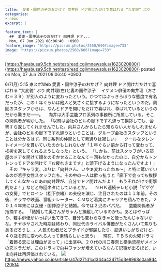 ```yaml
---
title:  愛妻・国仲涼子のおかげ？ 向井理 ドア開けただけで喜ばれる “大変貌” ぶり  
categories:
- news
excerpt: |
  
feature_text: |
  ##  愛妻・国仲涼子のおかげ？ 向井理 ドア...
  Mon, 07 Jun 2021 08:06:40  +0900
feature_image: "https://picsum.photos/2560/600?image=733"
image: "https://picsum.photos/2560/600?image=733"
---
```


[https://hayabusa9.5ch.net/test/read.cgi/mnewsplus/1623020800/](https://hayabusa9.5ch.net/test/read.cgi/mnewsplus/1623020800/)
posted on Mon, 07 Jun 2021 08:06:40  +0900

<!--more-->

6/7(月) 5:15 東スポWeb 愛妻・国仲涼子のおかげ？ 向井理 ドア開けただけで喜ばれる “大変貌” ぶり 向井理(左)と妻の国仲涼子 　イケメン俳優の向井理（おさむ＝３９）が別人のように変わったという。かつてはぶっきらぼうな態度で有名だったが、この１年ぐらいは他人と気さくに接するようになったというのだ。周囲のスタッフからは、なんとドアを開けただけで喜ばれ、尊ばれているというのだから驚きだ——。 　向井は大手芸能プロ系列の事務所に所属している。そこの関係者が明かした。 「以前は会社のビルの廊下ですれ違って挨拶しても、会釈すら返してくれませんでした。向井さんからしたら知らない人かもしれませんが、会社のビルの廊下ですれ違うということは、グループ会社のスタッフということは分かるはず。同じ系列の仲間として素通りは寂しい」 　クールなタレントイメージを貫いていたのかもしれないが「１年ぐらい前から打って変わって、挨拶を返してくれるようになった」という。 「しかも、前はスタッフがいる部屋のドアを開けて顔をのぞかせることなんて一回もなかったのに、自分からトントンってドアを開けて『お疲れさまです』と頭下げるようになったんですよ！」 　その〝キャラ変〟ぶりに「向井さん、いやぁ変わったわぁ〜」と特に驚いているのが若手女性スタッフたち。その中の一人は酔っ払うと「廊下で会っても挨拶してくんなかったあの向井理が、自分でドア開けんだよ！　もうそれだけで衝撃的だよ！」などと毎回ネタにしているとか。 　ＮＨＫ連続テレビ小説「ゲゲゲの女房」でヒロイン（松下奈緒）の夫役を演じ、注目されたのは１１年前。その後、ドラマや映画、番組ナレーター、ＣＭなど着実にキャリアを積んできた。２０１４年末には女優・国仲涼子と結婚。今では２児のパパだ。 　芸能関係者が指摘する。 「結婚して奥さんがちゃんと操縦しているのかも。あとはやっぱり、若手俳優がいっぱい出てきて、自分も変わらなきゃと悟ったんじゃないかな。チヤホヤされた時期は終わり、同世代のライバル俳優がたくさんいて焦りもあるだろうし…。人気の役者だとプライドが邪魔したり、勘違いしがちだけど、４０歳を前に変われる人って素晴らしいと思う」 　現在、ＴＢＳの火曜ドラマ「着飾る恋には理由があって」に出演中。２０代の川口春奈と横浜流星がメインの恋ドラだが、このドラマで向井ファンが増えているなんて記事が出るほど、いま向井は再評価されている。 ![](https://amd-pctr.c.yimg.jp/r/iwiz-amd/20210607-03264690-tospoweb-000-7-view.jpg) https://news.yahoo.co.jp/articles/47d271d1cd344a434715d3e8968c0aa8d4f20514
